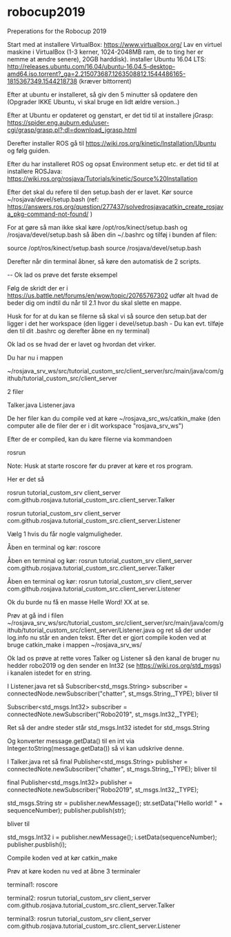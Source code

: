 # robocup2019
Preperations for the Robocup 2019

Start med at installere VirtualBox: https://www.virtualbox.org/
Lav en virtuel maskine i VirtualBox (1-3 kerner, 1024-2048MB ram, de to ting her er nemme at ændre senere), 20GB harddisk).
installer Ubuntu 16.04 LTS: http://releases.ubuntu.com/16.04/ubuntu-16.04.5-desktop-amd64.iso.torrent?_ga=2.215073687.1263508812.1544486165-1815367349.1544218738 (kræver bittorrent)

Efter at ubuntu er installeret, så giv den 5 minutter så opdatere den (Opgrader IKKE Ubuntu, vi skal bruge en lidt ældre version..)

Efter at Ubuntu er opdateret og genstart, er det tid til at installere jGrasp: https://spider.eng.auburn.edu/user-cgi/grasp/grasp.pl?;dl=download_jgrasp.html


Derefter installer ROS gå til https://wiki.ros.org/kinetic/Installation/Ubuntu og følg guiden.

Efter du har installeret ROS og opsat Environment setup etc. er det tid til at installere ROSJava: https://wiki.ros.org/rosjava/Tutorials/kinetic/Source%20Installation

Efter det skal du refere til den setup.bash der er lavet. Kør source ~/rosjava/devel/setup.bash (ref: https://answers.ros.org/question/277437/solvedrosjavacatkin_create_rosjava_pkg-command-not-found/ )

For at gøre så man ikke skal køre /opt/ros/kinect/setup.bash og /rosjava/devel/setup.bash så åben din ~/.bashrc og tilføj i bunden af filen:

source /opt/ros/kinect/setup.bash
source /rosjava/devel/setup.bash

Derefter når din terminal åbner, så køre den automatisk de 2 scripts.

--
Ok lad os prøve det første eksempel

Følg de skridt der er i https://us.battle.net/forums/en/wow/topic/20765767302 udfør alt hvad de beder dig om indtil du når til 2.1 hvor du skal slette en mappe.

Husk for for at du kan se filerne så skal vi så source den setup.bat der ligger i det her workspace (den ligger i devel/setup.bash - Du kan evt. tilføje den til dit .bashrc og derefter åbne en ny terminal)

Ok lad os se hvad der er lavet og hvordan det virker.

Du har nu i mappen 

~/rosjava_srv_ws/src/tutorial_custom_src/client_server/src/main/java/com/github/tutorial_custom_src/client_server

2 filer

Talker.java
Listener.java

De her filer kan du compile ved at køre ~/rosjava_src_ws/catkin_make (den computer alle de filer der er i dit workspace "rosjava_srv_ws")

Efter de er compiled, kan du køre filerne via kommandoen

rosrun <pakke> <source mappe> <fil>
  
Note: Husk at starte roscore før du prøver at køre et ros program.

Her er det så

rosrun tutorial_custom_srv client_server com.github.rosjava.tutorial_custom_src.client_server.Talker

rosrun tutorial_custom_srv client_server com.github.rosjava.tutorial_custom_src.client_server.Listener

Vælg 1 hvis du får nogle valgmuligheder.

Åben en terminal og kør: roscore

Åben en terminal og kør: rosrun tutorial_custom_srv client_server com.github.rosjava.tutorial_custom_src.client_server.Talker

Åben en terminal og kør: rosrun tutorial_custom_srv client_server com.github.rosjava.tutorial_custom_src.client_server.Listener

Ok du burde nu få en masse Helle Word! XX at se.

Prøv at gå ind i filen ~/rosjava_srv_ws/src/tutorial_custom_src/client_server/src/main/java/com/github/tutorial_custom_src/client_server/Listener.java og ret så der under log.info nu står en anden tekst. Efter det er gjort compile koden ved at bruge catkin_make i mappen ~/rosjava_srv_ws/

Ok lad os prøve at rette vores Talker og Listener så den kanal de bruger nu hedder robo2019 og den sender en Int32 (se https://wiki.ros.org/std_msgs) i kanalen istedet for en string.

I Listener.java ret så 
Subscriber<std_msgs.String> subscriber = connectedNode.newSubscriber("chatter", st_msgs.String,_TYPE); bliver til 

Subscriber<std_msgs.Int32> subscriber = connectedNote.newSubscriber("Robo2019", st_msgs.Int32,_TYPE); 

Ret så der andre steder står std_msgs.Int32 istedet for std_msgs.String

Og konverter message.getData() til en int via Integer.toString(message.getData()) så vi kan udskrive denne.

I Talker.java ret så
final Publisher<std_msgs.String> publisher = connectedNote.newSubscriber("chatter", st_msgs.String,_TYPE); bliver til 

final Publisher<std_msgs.Int32> publisher = connectedNote.newSubscriber("Robo2019", st_msgs.Int32,_TYPE);

std_msgs.String str = publisher.newMessage();
str.setData("Hello world! " + sequenceNumber); 
publisher.publish(str);

bliver til

std_msgs.Int32 i = publisher.newMessage();
i.setData(sequenceNumber); 
publisher.pusblish(i);

Compile koden ved at kør catkin_make

Prøv at køre koden nu ved at åbne 3 terminaler

terminal1: roscore

terminal2: rosrun tutorial_custom_srv client_server com.github.rosjava.tutorial_custom_src.client_server.Talker

terminal3: rosrun tutorial_custom_srv client_server com.github.rosjava.tutorial_custom_src.client_server.Listener



